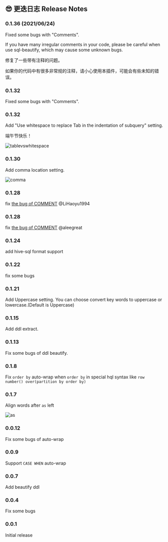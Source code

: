 
## 😎 更迭日志 Release Notes 

### 0.1.36 (2021/06/24)
Fixed some bugs with "Comments". 

If you have many irregular comments in your code, please be careful when use sql-beautify, which may cause some unknown bugs.

修复了一些带有注释的问题。

如果你的代码中有很多非常规的注释，请小心使用本插件，可能会有些未知的错误。

### 0.1.32
Fixed some bugs with "Comments".

### 0.1.32
Add "Use whitespace to replace Tab in the indentation of subquery" setting.

端午节快乐！

![tablevswhitespace](https://clarkyu1993.coding.net/p/tuku/d/pic/git/raw/master/tablevswhitespace.png?raw=true)


### 0.1.30
Add comma location setting.

![comma](https://clarkyu1993.coding.net/p/tuku/d/pic/git/raw/master/comma.png?raw=true)

### 0.1.28

fix [the bug of COMMENT](https://github.com/clarkyu2016/sql-beautify/issues/4) @LiHaoyu1994 

### 0.1.28

fix [the bug of COMMENT](https://github.com/clarkyu2016/sql-beautify/issues/3) @aleegreat 

### 0.1.24

add hive-sql format support

### 0.1.22

fix some bugs

### 0.1.21

Add Uppercase setting. You can choose convert key words to uppercase or lowercase.(Default is Uppercase)

### 0.1.15

Add ddl extract.

### 0.1.13

Fix some bugs of ddl beautify.

### 0.1.8

Fix `order by` auto-wrap when `order by` in special hql syntax like `row number() over(partition by order by)`

### 0.1.7

Align words after `as` left

![as](https://clarkyu1993.coding.net/p/tuku/d/pic/git/raw/master/as.gif?raw=true)

### 0.0.12
Fix some bugs of auto-wrap

### 0.0.9
Support `CASE WHEN` auto-wrap

### 0.0.7
Add beautify ddl

### 0.0.4

Fix some bugs

### 0.0.1

Initial release
















